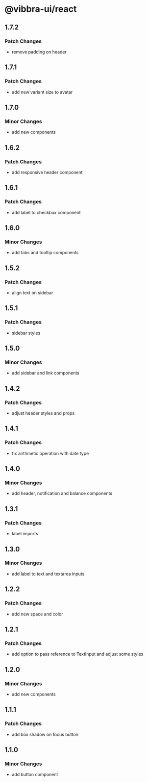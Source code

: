 # @vibbra-ui/react

## 1.7.2

### Patch Changes

- remove padding on header

## 1.7.1

### Patch Changes

- add new variant size to avatar

## 1.7.0

### Minor Changes

- add new components

## 1.6.2

### Patch Changes

- add responsive header component

## 1.6.1

### Patch Changes

- add label to checkbox component

## 1.6.0

### Minor Changes

- add tabs and tooltip components

## 1.5.2

### Patch Changes

- align text on sidebar

## 1.5.1

### Patch Changes

- sidebar styles

## 1.5.0

### Minor Changes

- add sidebar and link components

## 1.4.2

### Patch Changes

- adjust header styles and props

## 1.4.1

### Patch Changes

- fix arithmetic operation with date type

## 1.4.0

### Minor Changes

- add header, notification and balance components

## 1.3.1

### Patch Changes

- label imports

## 1.3.0

### Minor Changes

- add label to text and textarea inputs

## 1.2.2

### Patch Changes

- add new space and color

## 1.2.1

### Patch Changes

- add option to pass reference to TextInput and adjust some styles

## 1.2.0

### Minor Changes

- add new components

## 1.1.1

### Patch Changes

- add box shadow on focus button

## 1.1.0

### Minor Changes

- add button component
